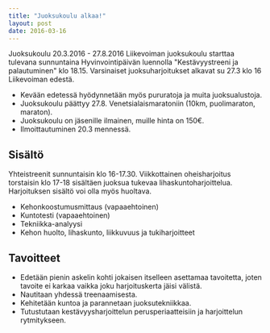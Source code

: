 ```yaml
---
title: "Juoksukoulu alkaa!"
layout: post
date: 2016-03-16
---
```

Juoksukoulu 20.3.2016 - 27.8.2016
Liikevoiman juoksukoulu starttaa tulevana sunnuntaina Hyvinvointipäivän luennolla "Kestävyystreeni ja palautuminen" klo 18.15. Varsinaiset juoksuharjoitukset alkavat su 27.3 klo 16 Liikevoiman edestä.
    
- Kevään edetessä hyödynnetään myös pururatoja ja muita juoksualustoja.
- Juoksukoulu päättyy 27.8. Venetsialaismaratoniin (10km, puolimaraton, maraton).
- Juoksukoulu on jäsenille ilmainen, muille hinta on 150€.
- Ilmoittautuminen 20.3 mennessä.


## Sisältö
   
Yhteistreenit sunnuntaisin klo 16-17.30.
Viikkottainen oheisharjoitus torstaisin klo 17-18 sisältäen juoksua tukevaa lihaskuntoharjoittelua.
Harjoituksen sisältö voi olla myös huoltava.

- Kehonkoostumusmittaus (vapaaehtoinen)
- Kuntotesti (vapaaehtoinen)
- Tekniikka-analyysi
- Kehon huolto, lihaskunto, liikkuvuus ja tukiharjoitteet

## Tavoitteet

- Edetään pienin askelin kohti jokaisen itselleen asettamaa tavoitetta, joten tavoite ei karkaa vaikka joku harjoituskerta jäisi välistä.
- Nautitaan yhdessä treenaamisesta.
- Kehitetään kuntoa ja parannetaan juoksutekniikkaa.
- Tutustutaan kestävyysharjoittelun perusperiaatteisiin ja harjoittelun rytmitykseen.  

